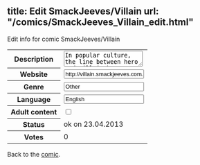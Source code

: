title: Edit SmackJeeves/Villain
url: "/comics/SmackJeeves_Villain_edit.html"
---
Edit info for comic SmackJeeves/Villain

<form name="comic" action="http://gaepostmail.appengine.com/comic" name="post">
<table class="comicinfo">
<tr>
<th>Description</th><td><textarea name="description">In popular culture, the line between hero and villain has always been well defined, but what if you got to chance to see what goes on for the other team? This is the story of three 'villains' as they struggle make sense of why they are where they are today, while dealing with the same problems we do, and some much worse. As Villains and Heroes clash, they have to ask themselves, &quot;Who's the true hero and who's the true villain?&quot;</textarea></td>
</tr>
<tr>
<th>Website</th><td><input type="text" name="url" value="http://villain.smackjeeves.com/comics/"/></td>
</tr>
<tr>
<th>Genre</th><td><input type="text" name="genre" value="Other"/></td>
</tr>
<tr>
<th>Language</th><td><input type="text" name="language" value="English"/></td>
</tr>
<tr>
<th>Adult content</th><td><input type="checkbox" name="adult" value="adult" /></td>
</tr>
<tr>
<th>Status</th><td>ok on 23.04.2013</td>
</tr>
<tr>
<th>Votes</th><td>0</div></td>
</tr>
</table>
</form>

Back to the [comic](/comics/SmackJeeves_Villain.html).
